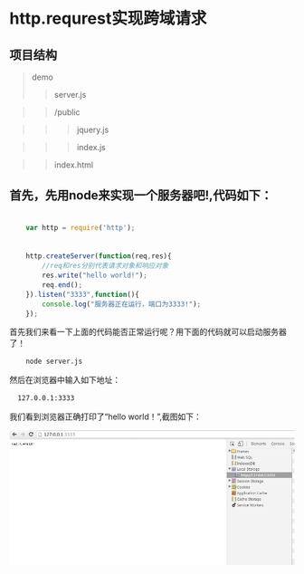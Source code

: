 # http.requrest实现跨域请求

## 项目结构


> demo
>> server.js

>> /public

>>> jquery.js

>>> index.js

>> index.html 

## 首先，先用node来实现一个服务器吧!,代码如下：

``` javascript

	var http = require('http');


	http.createServer(function(req,res){
		//req和res分别代表请求对象和响应对象
		res.write("hello world!");
		req.end();
	}).listen("3333",function(){
		console.log("服务器正在运行，端口为3333!");
	});


```

首先我们来看一下上面的代码能否正常运行呢？用下面的代码就可以启动服务器了！


``` bash
	node server.js
```

然后在浏览器中输入如下地址：

``` bash
  127.0.0.1:3333
```

我们看到浏览器正确打印了“hello world！”,截图如下：

![截图](https://github.com/woai30231/nodeRequest/blob/master/z_img/_1.png)

